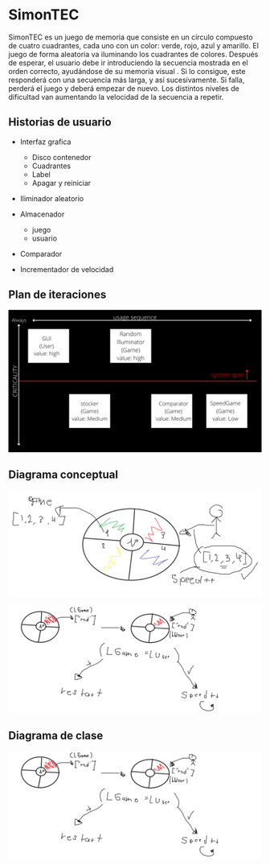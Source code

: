 #  SimonTEC

SimonTEC es un juego de memoria que consiste en un círculo compuesto de cuatro cuadrantes, cada
uno con un color: verde, rojo, azul y amarillo. El juego de forma aleatoria va iluminando los
cuadrantes de colores. Después de esperar, el usuario debe ir introduciendo la secuencia mostrada en el
orden correcto, ayudándose de su memoria visual . Si lo consigue, este responderá con una secuencia más larga, y así sucesivamente. Si
falla, perderá el juego y deberá empezar de nuevo.
Los distintos niveles de dificultad van aumentando la velocidad de la secuencia a repetir.

## Historias de usuario

- Interfaz grafica
    - Disco contenedor
    - Cuadrantes
    - Label
    - Apagar y reiniciar
    
- Iliminador aleatorio

- Almacenador
    - juego
    - usuario
    
- Comparador

- Incrementador de velocidad

## Plan de iteraciones


![alt text][logo1]

[logo1]: https://github.com/juanda0712/SimonTec/raw/gh-pages/planIteraciones.png "Logo Title Text 2"


## Diagrama conceptual

![alt text][logo2]

[logo2]: https://github.com/juanda0712/SimonTec/raw/gh-pages/diagrama%20conceptual.png "Logo Title Text 2"

![alt text][logo3]

[logo3]: https://github.com/juanda0712/SimonTec/raw/gh-pages/diagrama%20conceptual%202.png "Logo Title Text 2"

## Diagrama de clase

![alt text][logo4]

[logo4]: https://github.com/juanda0712/SimonTec/raw/gh-pages/diagrama%20conceptual%202.png "Logo Title Text 2"
